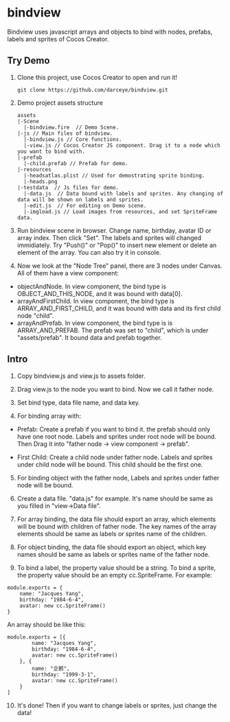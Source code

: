 # bindview
Bindview uses javascript arrays and objects to bind with nodes, prefabs, labels and sprites of Cocos Creator. 

## Try Demo

1. Clone this project, use Cocos Creator to open and run it!
    ```
    git clone https://github.com/darceye/bindview.git
    ```
2. Demo project assets structure
    ```
    assets
    |-Scene
      |-bindview.fire  // Demo Scene.
    |-js // Main files of bindview.
      |-bindview.js // Core functions.
      |-view.js // Cocos Creator JS component. Drag it to a node which you want to bind with.
    |-prefab
      |-child.prefab // Prefab for demo.
    |-resources
      |-headsatlas.plist // Used for demostrating sprite binding.
      |-heads.png
    |-testdata  // Js files for demo. 
      |-data.js  // Data bound with labels and sprites. Any changing of data will be shown on labels and sprites.
      |-edit.js  // For editing on Demo scene.
      |-imgload.js // Load images from resources, and set SpriteFrame data. 
    ```
3. Run bindview scene in browser. Change name, birthday, avatar ID or array index. Then click "Set". The labels and sprites will changed immidiately. Try "Push()" or "Pop()" to insert new element or delete an element of the array. You can also try it in console.

4. Now we look at the "Node Tree" panel, there are 3 nodes under Canvas. All of them have a view component:

  - objectAndNode. In view component, the bind type is OBJECT_AND_THIS_NODE, and it was bound with data[0].
  - arrayAndFirstChild. In view component, the bind type is ARRAY_AND_FIRST_CHILD, and it was bound with data and its first child node "child".
  - arrayAndPrefab. In view component, the bind type is is ARRAY_AND_PREFAB. The prefab was set to "child", which is under "assets/prefab". It bound data and prefab together.


## Intro

1. Copy bindview.js and view.js to assets folder.

2. Drag view.js to the node you want to bind. Now we call it father node.

3. Set bind type, data file name, and data key. 

4. For binding array with:

  - Prefab: Create a prefab if you want to bind it. the prefab should only have one root node. Labels and sprites under root node will be bound. Then Drag it into "father node -> view component -> prefab".

  - First Child: Create a child node under father node. Labels and sprites under child node will be bound. This child should be the first one.

5. For binding object with the father node, Labels and sprites under father node will be bound.

6. Create a data file. "data.js" for example. It's name should be same as you filled in "view->Data file".

7. For array binding, the data file should export an array, which elements will be bound with children of father node. The key names of the array elements should be same as labels or sprites name of the children.

8. For object binding, the data file should export an object, which key names should be same as labels or sprites name of the father node.

9. To bind a label, the property value should be a string. To bind a sprite, the property value should be an empty cc.SpriteFrame. For example:
  ```
  module.exports = {
      name: "Jacques Yang",
      birthday: "1984-6-4",
      avatar: new cc.SpriteFrame()
  }
  ```
  An array should be like this:
  ```
  module.exports = [{
          name: "Jacques Yang",
          birthday: "1984-6-4",
          avatar: new cc.SpriteFrame()
      }, {
          name: "企鹅",
          birthday: "1999-3-1",
          avatar: new cc.SpriteFrame()
      }
  ]
  ```
10. It's done! Then if you want to change labels or sprites, just change the data!